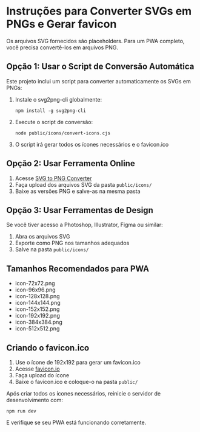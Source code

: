 # Instruções para Converter SVGs em PNGs e Gerar favicon

Os arquivos SVG fornecidos são placeholders. Para um PWA completo, você precisa convertê-los em arquivos PNG.

## Opção 1: Usar o Script de Conversão Automática

Este projeto inclui um script para converter automaticamente os SVGs em PNGs:

1. Instale o svg2png-cli globalmente:
   ```
   npm install -g svg2png-cli
   ```

2. Execute o script de conversão:
   ```
   node public/icons/convert-icons.cjs
   ```

3. O script irá gerar todos os ícones necessários e o favicon.ico

## Opção 2: Usar Ferramenta Online

1. Acesse [SVG to PNG Converter](https://svgtopng.com/)
2. Faça upload dos arquivos SVG da pasta `public/icons/`
3. Baixe as versões PNG e salve-as na mesma pasta

## Opção 3: Usar Ferramentas de Design

Se você tiver acesso a Photoshop, Illustrator, Figma ou similar:
1. Abra os arquivos SVG
2. Exporte como PNG nos tamanhos adequados
3. Salve na pasta `public/icons/`

## Tamanhos Recomendados para PWA

- icon-72x72.png
- icon-96x96.png
- icon-128x128.png
- icon-144x144.png
- icon-152x152.png
- icon-192x192.png
- icon-384x384.png
- icon-512x512.png

## Criando o favicon.ico

1. Use o ícone de 192x192 para gerar um favicon.ico
2. Acesse [favicon.io](https://favicon.io/favicon-converter/)
3. Faça upload do ícone
4. Baixe o favicon.ico e coloque-o na pasta `public/`

Após criar todos os ícones necessários, reinicie o servidor de desenvolvimento com:

```
npm run dev
```

E verifique se seu PWA está funcionando corretamente.